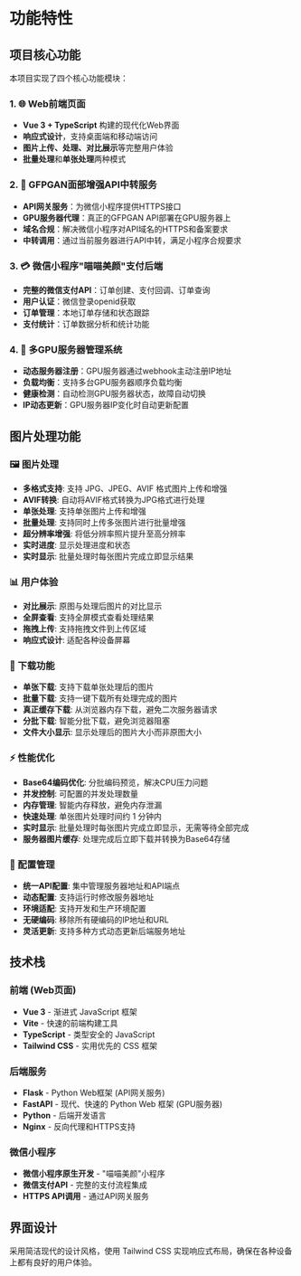 # 功能特性

## 项目核心功能

本项目实现了四个核心功能模块：

### 1. 🌐 Web前端页面
- **Vue 3 + TypeScript** 构建的现代化Web界面
- **响应式设计**，支持桌面端和移动端访问
- **图片上传、处理、对比展示**等完整用户体验
- **批量处理**和**单张处理**两种模式

### 2. 🔄 GFPGAN面部增强API中转服务
- **API网关服务**：为微信小程序提供HTTPS接口
- **GPU服务器代理**：真正的GFPGAN API部署在GPU服务器上
- **域名合规**：解决微信小程序对API域名的HTTPS和备案要求
- **中转调用**：通过当前服务器进行API中转，满足小程序合规要求

### 3. 💳 微信小程序"喵喵美颜"支付后端
- **完整的微信支付API**：订单创建、支付回调、订单查询
- **用户认证**：微信登录openid获取
- **订单管理**：本地订单存储和状态跟踪
- **支付统计**：订单数据分析和统计功能

### 4. 🔧 多GPU服务器管理系统
- **动态服务器注册**：GPU服务器通过webhook主动注册IP地址
- **负载均衡**：支持多台GPU服务器顺序负载均衡
- **健康检测**：自动检测GPU服务器状态，故障自动切换
- **IP动态更新**：GPU服务器IP变化时自动更新配置

## 图片处理功能

### 🖼️ 图片处理
- **多格式支持**: 支持 JPG、JPEG、AVIF 格式图片上传和增强
- **AVIF转换**: 自动将AVIF格式转换为JPG格式进行处理
- **单张处理**: 支持单张图片上传和增强
- **批量处理**: 支持同时上传多张图片进行批量增强
- **超分辨率增强**: 将低分辨率照片提升至高分辨率
- **实时进度**: 显示处理进度和状态
- **实时显示**: 批量处理时每张图片完成立即显示结果

### 📊 用户体验
- **对比展示**: 原图与处理后图片的对比显示
- **全屏查看**: 支持全屏模式查看处理结果
- **拖拽上传**: 支持拖拽文件到上传区域
- **响应式设计**: 适配各种设备屏幕

### 💾 下载功能
- **单张下载**: 支持下载单张处理后的图片
- **批量下载**: 支持一键下载所有处理完成的图片
- **真正缓存下载**: 从浏览器内存下载，避免二次服务器请求
- **分批下载**: 智能分批下载，避免浏览器阻塞
- **文件大小显示**: 显示处理后的图片大小而非原图大小

### ⚡ 性能优化
- **Base64编码优化**: 分批编码预览，解决CPU压力问题
- **并发控制**: 可配置的并发处理数量
- **内存管理**: 智能内存释放，避免内存泄漏
- **快速处理**: 单张图片处理时间约 1 分钟内
- **实时显示**: 批量处理时每张图片完成立即显示，无需等待全部完成
- **服务器图片缓存**: 处理完成后立即下载并转换为Base64存储

### 🔧 配置管理
- **统一API配置**: 集中管理服务器地址和API端点
- **动态配置**: 支持运行时修改服务器地址
- **环境适配**: 支持开发和生产环境配置
- **无硬编码**: 移除所有硬编码的IP地址和URL
- **灵活更新**: 支持多种方式动态更新后端服务地址

## 技术栈

### 前端 (Web页面)
- **Vue 3** - 渐进式 JavaScript 框架
- **Vite** - 快速的前端构建工具
- **TypeScript** - 类型安全的 JavaScript
- **Tailwind CSS** - 实用优先的 CSS 框架

### 后端服务
- **Flask** - Python Web框架 (API网关服务)
- **FastAPI** - 现代、快速的 Python Web 框架 (GPU服务器)
- **Python** - 后端开发语言
- **Nginx** - 反向代理和HTTPS支持

### 微信小程序
- **微信小程序原生开发** - "喵喵美颜"小程序
- **微信支付API** - 完整的支付流程集成
- **HTTPS API调用** - 通过API网关服务

## 界面设计

采用简洁现代的设计风格，使用 Tailwind CSS 实现响应式布局，确保在各种设备上都有良好的用户体验。
